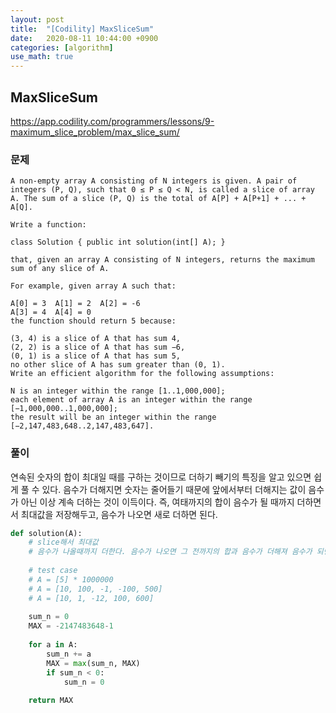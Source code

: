 ```yaml
---
layout: post
title:  "[Codility] MaxSliceSum"
date:   2020-08-11 10:44:00 +0900
categories: [algorithm]
use_math: true
---
```


## MaxSliceSum

https://app.codility.com/programmers/lessons/9-maximum_slice_problem/max_slice_sum/

### 문제

```text
A non-empty array A consisting of N integers is given. A pair of integers (P, Q), such that 0 ≤ P ≤ Q < N, is called a slice of array A. The sum of a slice (P, Q) is the total of A[P] + A[P+1] + ... + A[Q].

Write a function:

class Solution { public int solution(int[] A); }

that, given an array A consisting of N integers, returns the maximum sum of any slice of A.

For example, given array A such that:

A[0] = 3  A[1] = 2  A[2] = -6
A[3] = 4  A[4] = 0
the function should return 5 because:

(3, 4) is a slice of A that has sum 4,
(2, 2) is a slice of A that has sum −6,
(0, 1) is a slice of A that has sum 5,
no other slice of A has sum greater than (0, 1).
Write an efficient algorithm for the following assumptions:

N is an integer within the range [1..1,000,000];
each element of array A is an integer within the range [−1,000,000..1,000,000];
the result will be an integer within the range [−2,147,483,648..2,147,483,647].
```



### 풀이

연속된 숫자의 합이 최대일 때를 구하는 것이므로 더하기 빼기의 특징을 알고 있으면 쉽게 풀 수 있다. 음수가 더해지면 숫자는 줄어들기 때문에 앞에서부터 더해지는 값이 음수가 아닌 이상 계속 더하는 것이 이득이다. 즉, 여태까지의 합이 음수가 될 때까지 더하면서 최대값을 저장해두고, 음수가 나오면 새로 더하면 된다. 

```python
def solution(A):
    # slice해서 최대값
    # 음수가 나올때까지 더한다. 음수가 나오면 그 전까지의 합과 음수가 더해져 음수가 되면 새로 더한다
    
    # test case
    # A = [5] * 1000000
    # A = [10, 100, -1, -100, 500]
    # A = [10, 1, -12, 100, 600]
    
    sum_n = 0
    MAX = -2147483648-1
    
    for a in A:
        sum_n += a
        MAX = max(sum_n, MAX)
        if sum_n < 0:
            sum_n = 0
        
    return MAX
```

